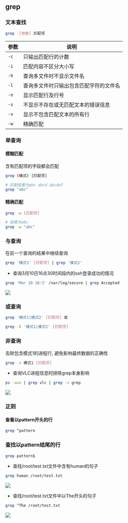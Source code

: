 <!--
 * @Description: 
 * @Version: 1.0
 * @Author: DaLao
 * @Email: dalao_li@163.com
 * @Date: 2022-02-21 18:34:00
 * @LastEditors: DaLao
 * @LastEditTime: 2022-07-05 22:12:01
-->

## grep


### 文本查找

```sh
grep -[参数] 匹配项
```

| 参数 | 说明                                   |
| ---- | -------------------------------------- |
| `-c` | 只输出匹配行的计数                     |
| `-i` | 匹配内容不区分大小写                   |
| `-h` | 查询多文件时不显示文件名               |
| `-l` | 查询多文件时只输出包含匹配字符的文件名 |
| `-n` | 显示匹配行及行号                       |
| `-s` | 不显示不存在或无匹配文本的错误信息     |
| `-v` | 显示不包含匹配文本的所有行             |
| `-w` | 精确匹配                               |



### 单查询


#### 模糊匹配


含有匹配项的字段都会匹配

```sh
grep (模式) [匹配项]
```

```sh
# 匹配结果为abc abcd abcdef
grep "abc"
```


#### 精确匹配


```sh
grep -w [匹配项]
```

```sh
# 结果为abc
grep -w "abc"
```



### 与查询

在前一个查询的结果中继续查询

```sh
grep '模式1' [匹配项] | grep '模式2'
```

- 查询3月10日16点30时间段内的ssh登录成功的情况

```sh
grep 'Mar 10 16:3' /var/log/secure | grep Accepted
```

![](https://cdn.hurra.ltd/img/20210310175209.png)



### 或查询


```sh
grep '模式1|模式2' [匹配项] 或 

grep -E '模式1|模式2' [匹配项]
```



### 非查询


去除包含模式1的进程行, 避免影响最终数据的正确性

```sh
grep -v 模式1 [匹配项]
```


- 查询VLC进程信息时排除grep本身影响
  
```sh
ps -aux | grep vlc | grep -v grep
```

![](https://cdn.hurra.ltd/img/20220221184345.png)



### 正则


#### 查看以pattern开头的行

```sh
grep ^pattern
```


### 查找以pattern结尾的行

```sh
grep pattern$
```


- 查找/root/test.txt文件中含有human的句子

```sh
grep human /root/test.txt
```

![](https://cdn.hurra.ltd/img/20210310151418.png)


- 查找/root/test.txt文件中以The开头的句子

```sh
grep ^The /root/test.txt
```
![](https://cdn.hurra.ltd/img/20210310151535.png)